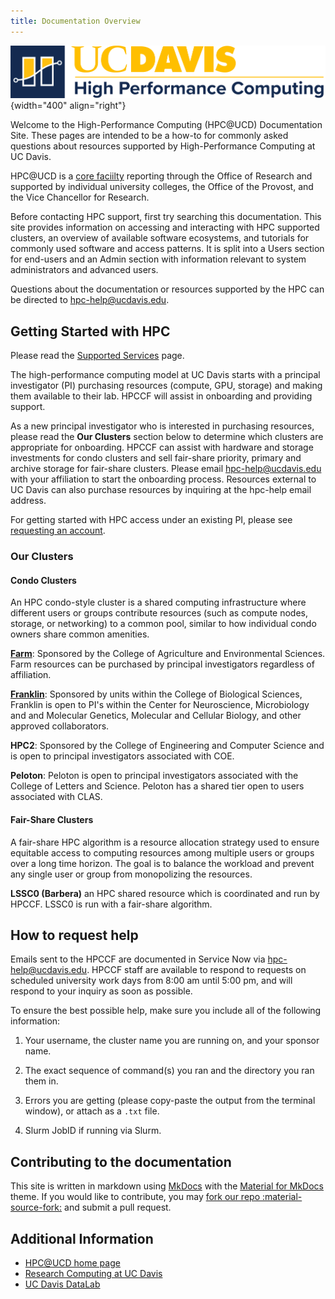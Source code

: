 ```yaml
---
title: Documentation Overview
---
```


![HPC unit signature](assets/HPC-unit-signature.png){width="400" align="right"}

Welcome to the High-Performance Computing (HPC@UCD) Documentation Site. These pages are intended to be a how-to for
commonly asked questions about resources supported by High-Performance Computing at UC Davis.

HPC@UCD is a [core faciilty](https://research.ucdavis.edu/research-support/research-core-facilities/) reporting through
the Office of Research and supported by individual university colleges, the Office of the Provost, and the Vice
Chancellor for Research.

Before contacting HPC support, first try searching this documentation. This site provides information on accessing and
interacting with HPC supported clusters, an overview of available software ecosystems, and tutorials for commonly used
software and access patterns. It is split into a Users section for end-users and an Admin section with information
relevant to system administrators and advanced users.

Questions about the documentation or resources supported by the HPC can be directed to hpc-help@ucdavis.edu.

## Getting Started with HPC

Please read the [Supported Services](https://hpc.ucdavis.edu/supported-services) page.

The high-performance computing model at UC Davis starts with a principal investigator (PI) purchasing resources
(compute, GPU, storage) and making them available to their lab. HPCCF will assist in onboarding and providing support.

As a new principal investigator who is interested in purchasing resources, please read the **Our Clusters** section
below to determine which clusters are appropriate for onboarding. HPCCF can assist with hardware and storage investments
for condo clusters and sell fair-share priority, primary and archive storage for fair-share clusters. Please email
hpc-help@ucdavis.edu with your affiliation to start the onboarding process. Resources external to UC Davis can also
purchase resources by inquiring at the hpc-help email address.

For getting started with HPC access under an existing PI, please see
[requesting an account](https://docs.hpc.ucdavis.edu/general/account-requests/).

### Our Clusters

#### Condo Clusters

An HPC condo-style cluster is a shared computing infrastructure where different users or groups contribute resources
(such as compute nodes, storage, or networking) to a common pool, similar to how individual condo owners share common
amenities.

[**Farm**](https://docs.hpc.ucdavis.edu/farm/): Sponsored by the College of Agriculture and Environmental Sciences. Farm
resources can be purchased by principal investigators regardless of affiliation.

[**Franklin**](https://docs.hpc.ucdavis.edu/franklin/): Sponsored by units within the College of Biological Sciences,
Franklin is open to PI's within the Center for Neuroscience, Microbiology and and Molecular Genetics, Molecular and
Cellular Biology, and other approved collaborators.

**HPC2**: Sponsored by the College of Engineering and Computer Science and is open to principal investigators associated
with COE.

**Peloton**: Peloton is open to principal investigators associated with the College of Letters and Science. Peloton has
a shared tier open to users associated with CLAS.

#### Fair-Share Clusters

A fair-share HPC algorithm is a resource allocation strategy used to ensure equitable access to computing resources
among multiple users or groups over a long time horizon. The goal is to balance the workload and prevent any single user
or group from monopolizing the resources.

**LSSC0 (Barbera)** an HPC shared resource which is coordinated and run by HPCCF. LSSC0 is run with a fair-share
algorithm.

## How to request help

Emails sent to the HPCCF are documented in Service Now via hpc-help@ucdavis.edu. HPCCF staff are available to respond to
requests on scheduled university work days from 8:00 am until 5:00 pm, and will respond to your inquiry as soon as
possible.

To ensure the best possible help, make sure you include all of the following information:

1. Your username, the cluster name you are running on, and your sponsor name.

2. The exact sequence of command(s) you ran and the directory you ran them in.

3. Errors you are getting (please copy-paste the output from the terminal window), or attach as a `.txt` file.

4. Slurm JobID if running via Slurm.

## Contributing to the documentation

This site is written in markdown using [MkDocs](https://daringfireball.net/projects/markdown/) with the
[Material for MkDocs](https://squidfunk.github.io/mkdocs-material/) theme. If you would like to contribute, you may
[fork our repo :material-source-fork:](https://github.com/ucdavis/hpccf-docs/fork) and submit a pull request.

## Additional Information

-   [HPC@UCD home page](https://hpc.ucdavis.edu)
-   [Research Computing at UC Davis](https://researchcomputing.ucdavis.edu)
-   [UC Davis DataLab](https://datalab.ucdavis.edu)
